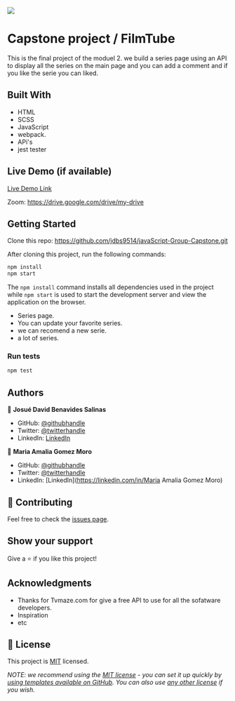 ![](https://img.shields.io/badge/Microverse-blueviolet)

# Capstone project / FilmTube

This is the final project of the moduel 2. we build a series page using an API to display all the series on the main page and you can add a comment and if you like the serie you can liked.



## Built With

- HTML
- SCSS
- JavaScript
- webpack.
- APi's
- jest tester

## Live Demo (if available)

[Live Demo Link]( https://jdbs9514.github.io/javaScript-Group-Capstone/)

Zoom: https://drive.google.com/drive/my-drive

## Getting Started

Clone this repo: https://github.com/jdbs9514/javaScript-Group-Capstone.git

After cloning this project, run the following commands:

```markdown
npm install
npm start
```

The `npm install` command installs all dependencies used in the project while `npm start` is used to start the development server and view the application on the browser.

- Series page.
- You can update your favorite series.
- we can recomend a new serie.
- a lot of series. 

### Run tests

```markdown
npm test
```
## Authors

👤 **Josué David Benavides Salinas**

- GitHub: [@githubhandle](https://github.com/jdbs9514)
- Twitter: [@twitterhandle](https://twitter.com/JODA1015)
- LinkedIn: [LinkedIn](https://linkedin.com/in/josue-benavides-617749b2)

👤 **Maria Amalia Gomez Moro**

- GitHub: [@githubhandle](https://github.com/AmaliaGM)
- Twitter: [@twitterhandle](https://twitter.com/MariaAmaliaGomezMoro)
- LinkedIn: [LinkedIn](https://linkedin.com/in/Maria Amalia Gomez Moro)

## 🤝 Contributing

Feel free to check the [issues page](../../issues/).

## Show your support

Give a ⭐️ if you like this project!

## Acknowledgments

- Thanks for Tvmaze.com for give a free API to use for all the sofatware developers.
- Inspiration 
- etc

## 📝 License

This project is [MIT](./LICENSE) licensed.

_NOTE: we recommend using the [MIT license](https://choosealicense.com/licenses/mit/) - you can set it up quickly by [using templates available on GitHub](https://docs.github.com/en/communities/setting-up-your-project-for-healthy-contributions/adding-a-license-to-a-repository). You can also use [any other license](https://choosealicense.com/licenses/) if you wish._
